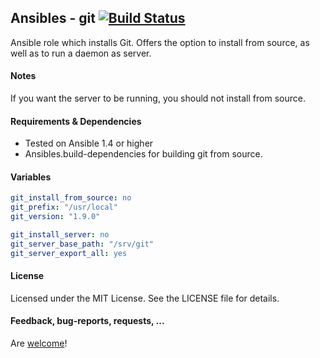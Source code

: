 ## Ansibles - git [![Build Status](https://travis-ci.org/Ansibles/git.png)](https://travis-ci.org/Ansibles/git)

Ansible role which installs Git. Offers the option to install from source, as well as to run a daemon as server.


#### Notes
If you want the server to be running, you should not install from source.


#### Requirements & Dependencies
- Tested on Ansible 1.4 or higher
- Ansibles.build-dependencies for building git from source.


#### Variables

```yaml
git_install_from_source: no
git_prefix: "/usr/local"
git_version: "1.9.0"

git_install_server: no
git_server_base_path: "/srv/git"
git_server_export_all: yes
```


#### License

Licensed under the MIT License. See the LICENSE file for details.


#### Feedback, bug-reports, requests, ...

Are [welcome](https://github.com/ansibles/git/issues)!

